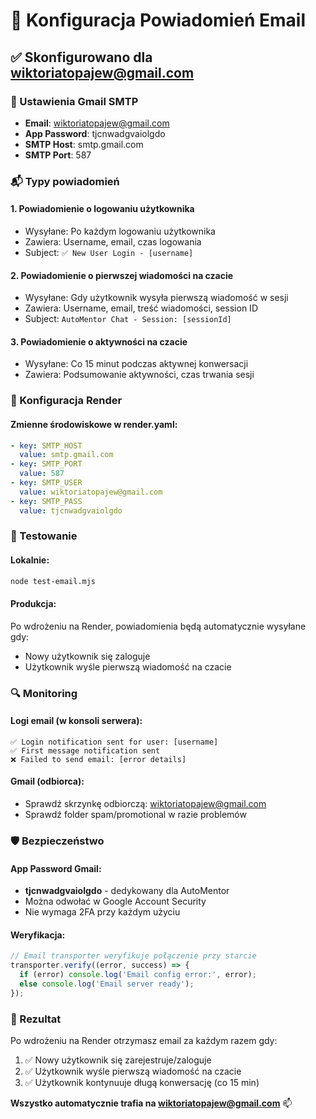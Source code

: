 # 📧 Konfiguracja Powiadomień Email

## ✅ Skonfigurowano dla wiktoriatopajew@gmail.com

### 🔧 Ustawienia Gmail SMTP
- **Email**: wiktoriatopajew@gmail.com
- **App Password**: tjcnwadgvaiolgdo
- **SMTP Host**: smtp.gmail.com
- **SMTP Port**: 587

### 📬 Typy powiadomień

#### 1. **Powiadomienie o logowaniu użytkownika**
- Wysyłane: Po każdym logowaniu użytkownika
- Zawiera: Username, email, czas logowania
- Subject: `✅ New User Login - [username]`

#### 2. **Powiadomienie o pierwszej wiadomości na czacie**
- Wysyłane: Gdy użytkownik wysyła pierwszą wiadomość w sesji
- Zawiera: Username, email, treść wiadomości, session ID
- Subject: `AutoMentor Chat - Session: [sessionId]`

#### 3. **Powiadomienie o aktywności na czacie**
- Wysyłane: Co 15 minut podczas aktywnej konwersacji
- Zawiera: Podsumowanie aktywności, czas trwania sesji

### 🚀 Konfiguracja Render

#### Zmienne środowiskowe w render.yaml:
```yaml
- key: SMTP_HOST
  value: smtp.gmail.com
- key: SMTP_PORT
  value: 587  
- key: SMTP_USER
  value: wiktoriatopajew@gmail.com
- key: SMTP_PASS
  value: tjcnwadgvaiolgdo
```

### 🧪 Testowanie

#### Lokalnie:
```bash
node test-email.mjs
```

#### Produkcja:
Po wdrożeniu na Render, powiadomienia będą automatycznie wysyłane gdy:
- Nowy użytkownik się zaloguje
- Użytkownik wyśle pierwszą wiadomość na czacie

### 🔍 Monitoring

#### Logi email (w konsoli serwera):
```
✅ Login notification sent for user: [username]
✅ First message notification sent  
❌ Failed to send email: [error details]
```

#### Gmail (odbiorca):
- Sprawdź skrzynkę odbiorczą: wiktoriatopajew@gmail.com
- Sprawdź folder spam/promotional w razie problemów

### 🛡️ Bezpieczeństwo

#### App Password Gmail:
- **tjcnwadgvaiolgdo** - dedykowany dla AutoMentor
- Można odwołać w Google Account Security
- Nie wymaga 2FA przy każdym użyciu

#### Weryfikacja:
```javascript
// Email transporter weryfikuje połączenie przy starcie
transporter.verify((error, success) => {
  if (error) console.log('Email config error:', error);
  else console.log('Email server ready');
});
```

### 🎯 Rezultat

Po wdrożeniu na Render otrzymasz email za każdym razem gdy:
1. ✅ Nowy użytkownik się zarejestruje/zaloguje
2. ✅ Użytkownik wyśle pierwszą wiadomość na czacie
3. ✅ Użytkownik kontynuuje długą konwersację (co 15 min)

**Wszystko automatycznie trafia na wiktoriatopajew@gmail.com** 📫